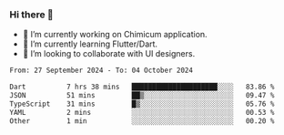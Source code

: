 ### Hi there 👋

<!--
**devcat37/devcat37** is a ✨ _special_ ✨ repository because its `README.md` (this file) appears on your GitHub profile.-->


- 🔭 I’m currently working on Chimicum application.
- 🌱 I’m currently learning Flutter/Dart.
- 👯 I’m looking to collaborate with UI designers.
<!-- - 🤔 I’m looking for help with ... -->

<!--START_SECTION:waka-->

```txt
From: 27 September 2024 - To: 04 October 2024

Dart          7 hrs 38 mins   █████████████████████░░░░   83.86 %
JSON          51 mins         ██▒░░░░░░░░░░░░░░░░░░░░░░   09.47 %
TypeScript    31 mins         █▒░░░░░░░░░░░░░░░░░░░░░░░   05.76 %
YAML          2 mins          ░░░░░░░░░░░░░░░░░░░░░░░░░   00.53 %
Other         1 min           ░░░░░░░░░░░░░░░░░░░░░░░░░   00.20 %
```

<!--END_SECTION:waka-->
